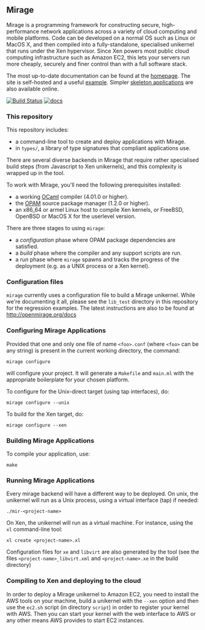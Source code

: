 ## Mirage

Mirage is a programming framework for constructing secure, high-performance
network applications across a variety of cloud computing and mobile platforms.
Code can be developed on a normal OS such as Linux or MacOS X, and then
compiled into a fully-standalone, specialised unikernel that runs under the Xen
hypervisor. Since Xen powers most public cloud computing infrastructure such
as Amazon EC2, this lets your servers run more cheaply, securely and finer
control than with a full software stack.

The most up-to-date documentation can be found at the
[homepage](http://www.mirage.io).  The site is self-hosted and a
useful [example](https://github.com/mirage/mirage-www). Simpler
[skeleton applications](https://github.com/mirage/mirage-skeleton) are
also available online.

[![Build Status](https://travis-ci.org/mirage/mirage.svg)](https://travis-ci.org/mirage/mirage)
[![docs](https://img.shields.io/badge/doc-online-blue.svg)](https://mirage.github.io/mirage/)

### This repository

This repository includes:

* a command-line tool to create and deploy applications with Mirage.
* in `types/`, a library of type signatures that compliant applications use.

There are several diverse backends in Mirage that require rather specialised
build steps (from Javascript to Xen unikernels), and this complexity is
wrapped up in the tool.

To work with Mirage, you'll need the following prerequisites installed:

* a working [OCaml](http://ocaml.org) compiler (4.01.0 or higher).
* the [OPAM](https://opam.ocaml.org) source package manager (1.2.0 or
  higher).
* an x86\_64 or armel Linux host to compile Xen kernels, or FreeBSD,
  OpenBSD or MacOS X for the userlevel version.

There are three stages to using `mirage`:

* a *configuration* phase where OPAM package dependencies are
  satisfied.
* a *build* phase where the compiler and any support scripts are run.
* a *run* phase where `mirage` spawns and tracks the progress of the
  deployment (e.g. as a UNIX process or a Xen kernel).

### Configuration files

`mirage` currently uses a configuration file to build a Mirage unikernel.
While we're documenting it all, please see the `lib_test` directory in
this repository for the regression examples.  The latest instructions are
also to be found at <http://openmirage.org/docs>

### Configuring Mirage Applications

Provided that one and only one file of name `<foo>.conf` (where
`<foo>` can be any string) is present in the current working
directory, the command:

```
mirage configure
```

will configure your project. It will generate a `Makefile` and
`main.ml` with the appropriate boilerplate for your chosen
platform.

To configure for the Unix-direct target (using tap interfaces), do:

```
mirage configure --unix
```

To build for the Xen target, do:

```
mirage configure --xen
```

### Building Mirage Applications

To compile your application, use:

```
make
```

### Running Mirage Applications

Every mirage backend will have a different way to be deployed. On
unix, the unikernel will run as a Unix process, using a virtual
interface (tap) if needed:

```
./mir-<project-name>
```

On Xen, the unikernel will run as a virtual machine. For instance,
using the `xl` command-line tool:

```
xl create <project-name>.xl
```

Configuration files for `xe` and `libvirt` are also generated by the
tool (see the files `<project-name>_libvirt.xml` and
`<project-name>.xe` in the build directory)

### Compiling to Xen and deploying to the cloud

In order to deploy a Mirage unikernel to Amazon EC2, you need to
install the AWS tools on your machine, build a unikernel with the
`--xen` option and then use the `ec2.sh` script (in directory
`script`) in order to register your kernel with AWS. Then you can start
your kernel with the web interface to AWS or any other means AWS
provides to start EC2 instances.
